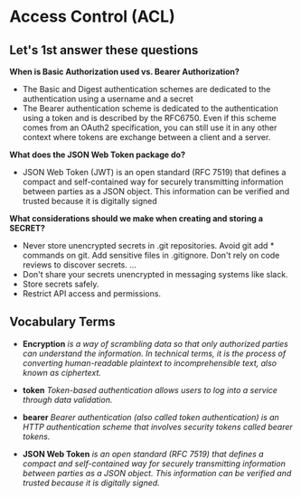 # **Access Control (ACL)**


## **Let's 1st answer these questions**

**When is Basic Authorization used vs. Bearer Authorization?**
* The Basic and Digest authentication schemes are dedicated to the authentication using a username and a secret 
* The Bearer authentication scheme is dedicated to the authentication using a token and is described by the RFC6750. Even if this scheme comes from an OAuth2 specification, you can still use it in any other context where tokens are exchange between a client and a server.

**What does the JSON Web Token package do?**
* JSON Web Token (JWT) is an open standard (RFC 7519) that defines a compact and self-contained way for securely transmitting information between parties as a JSON object. This information can be verified and trusted because it is digitally signed

**What considerations should we make when creating and storing a SECRET?**
* Never store unencrypted secrets in .git repositories. Avoid git add * commands on git. Add sensitive files in .gitignore. Don't rely on code reviews to discover secrets. ...
* Don't share your secrets unencrypted in messaging systems like slack.
* Store secrets safely.
* Restrict API access and permissions.


## **Vocabulary Terms**

* **Encryption**
*is a way of scrambling data so that only authorized parties can understand the information. In technical terms, it is the process of converting human-readable plaintext to incomprehensible text, also known as ciphertext.*

* **token**
*Token-based authentication allows users to log into a service through data validation.*

* **bearer**
*Bearer authentication (also called token authentication) is an HTTP authentication scheme that involves security tokens called bearer tokens.*

* **JSON Web Token**
*is an open standard (RFC 7519) that defines a compact and self-contained way for securely transmitting information between parties as a JSON object. This information can be verified and trusted because it is digitally signed.*


